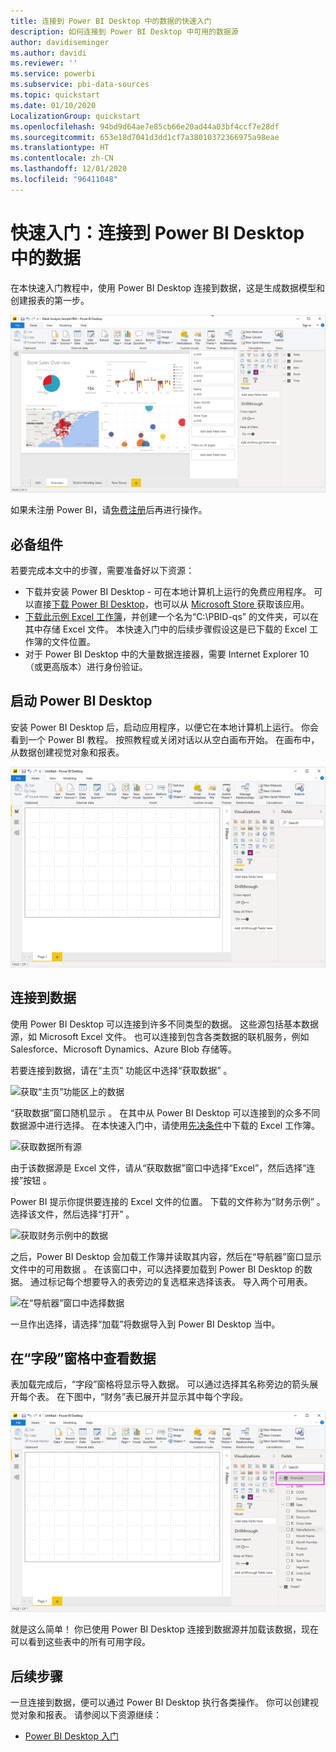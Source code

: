 ```yaml
---
title: 连接到 Power BI Desktop 中的数据的快速入门
description: 如何连接到 Power BI Desktop 中可用的数据源
author: davidiseminger
ms.author: davidi
ms.reviewer: ''
ms.service: powerbi
ms.subservice: pbi-data-sources
ms.topic: quickstart
ms.date: 01/10/2020
LocalizationGroup: quickstart
ms.openlocfilehash: 94bd9d64ae7e85cb66e20ad44a03bf4ccf7e28df
ms.sourcegitcommit: 653e18d7041d3dd1cf7a38010372366975a98eae
ms.translationtype: HT
ms.contentlocale: zh-CN
ms.lasthandoff: 12/01/2020
ms.locfileid: "96411048"
---
```

# <a name="quickstart-connect-to-data-in-power-bi-desktop"></a>快速入门：连接到 Power BI Desktop 中的数据

在本快速入门教程中，使用 Power BI Desktop 连接到数据，这是生成数据模型和创建报表的第一步。

![Power BI Desktop](media/desktop-what-is-desktop/what-is-desktop_01.png)

如果未注册 Power BI，请[免费注册](https://app.powerbi.com/signupredirect?pbi_source=web)后再进行操作。

## <a name="prerequisites"></a>必备组件

若要完成本文中的步骤，需要准备好以下资源：

* 下载并安装 Power BI Desktop - 可在本地计算机上运行的免费应用程序。 可以直接[下载 Power BI Desktop](https://powerbi.microsoft.com/desktop)，也可以从 [Microsoft Store ](https://aka.ms/pbidesktopstore)获取该应用。
* [下载此示例 Excel 工作簿](https://go.microsoft.com/fwlink/?LinkID=521962)，并创建一个名为“C:\PBID-qs”  的文件夹，可以在其中存储 Excel 文件。 本快速入门中的后续步骤假设这是已下载的 Excel 工作簿的文件位置。
* 对于 Power BI Desktop 中的大量数据连接器，需要 Internet Explorer 10（或更高版本）进行身份验证。

## <a name="launch-power-bi-desktop"></a>启动 Power BI Desktop

安装 Power BI Desktop 后，启动应用程序，以便它在本地计算机上运行。 你会看到一个 Power BI 教程。 按照教程或关闭对话以从空白画布开始。 在画布中，从数据创建视觉对象和报表。

![使用空白画布的 Power BI Desktop](media/desktop-quickstart-connect-to-data/qs-connect-data_01.png)

## <a name="connect-to-data"></a>连接到数据

使用 Power BI Desktop 可以连接到许多不同类型的数据。 这些源包括基本数据源，如 Microsoft Excel 文件。 也可以连接到包含各类数据的联机服务，例如 Salesforce、Microsoft Dynamics、Azure Blob 存储等。

若要连接到数据，请在“主页”  功能区中选择“获取数据”  。

![获取“主页”功能区上的数据](media/desktop-quickstart-connect-to-data/qs-connect-data_02.png)

“获取数据”窗口随机显示  。 在其中从 Power BI Desktop 可以连接到的众多不同数据源中进行选择。 在本快速入门中，请使用[先决条件](#prerequisites)中下载的 Excel 工作簿。

![获取数据所有源](media/desktop-quickstart-connect-to-data/qs-connect-data_03.png)

由于该数据源是 Excel 文件，请从“获取数据”窗口中选择“Excel”，然后选择“连接”按钮    。

Power BI 提示你提供要连接的 Excel 文件的位置。 下载的文件称为“财务示例”  。 选择该文件，然后选择“打开”  。

![获取财务示例中的数据](media/desktop-quickstart-connect-to-data/qs-connect-data_04.png)

之后，Power BI Desktop 会加载工作簿并读取其内容，然后在“导航器”窗口显示文件中的可用数据  。 在该窗口中，可以选择要加载到 Power BI Desktop 的数据。 通过标记每个想要导入的表旁边的复选框来选择该表。 导入两个可用表。

![在“导航器”窗口中选择数据](media/desktop-quickstart-connect-to-data/qs-connect-data_05.png)

一旦作出选择，请选择“加载”将数据导入到 Power BI Desktop 当中。 

## <a name="view-data-in-the-fields-pane"></a>在“字段”窗格中查看数据

表加载完成后，“字段”窗格将显示导入数据。  可以通过选择其名称旁边的箭头展开每个表。 在下图中，“财务”表已展开并显示其中每个字段。 

![获取数据](media/desktop-quickstart-connect-to-data/qs-connect-data_06.png)

就是这么简单！ 你已使用 Power BI Desktop 连接到数据源并加载该数据，现在可以看到这些表中的所有可用字段。

## <a name="next-steps"></a>后续步骤

一旦连接到数据，便可以通过 Power BI Desktop 执行各类操作。 你可以创建视觉对象和报表。 请参阅以下资源继续：

* [Power BI Desktop 入门](../fundamentals/desktop-getting-started.md)
